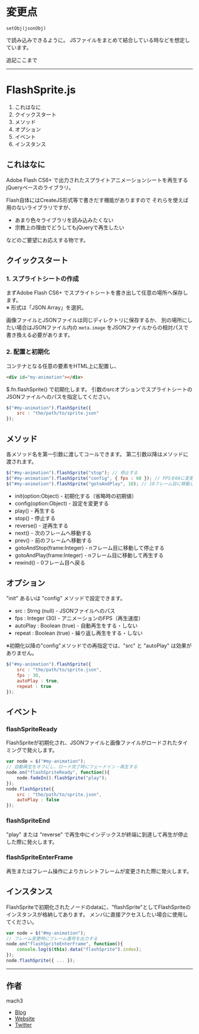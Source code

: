 # 変更点
    setObj(jsonObj)
で読み込みできるように。 
JSファイルをまとめて結合している時などを想定しています。
    
追記ここまで 

---

# FlashSprite.js

1. これはなに
1. クイックスタート
1. メソッド
1. オプション
1. イベント
1. インスタンス

## これはなに

Adobe Flash CS6+ で出力されたスプライトアニメーションシートを再生するjQueryベースのライブラリ。

Flash自体にはCreateJS形式等で書きだす機能がありますので
それらを使えば用のないライブラリですが、

- あまり色々ライブラリを読み込みたくない
- 宗教上の理由でどうしてもjQueryで再生したい

などのご要望にお応えする物です。

## クイックスタート

### 1. スプライトシートの作成

まずAdobe Flash CS6+ でスプライトシートを書き出して任意の場所へ保存します。  
※ 形式は「JSON Array」を選択。

画像ファイルとJSONファイルは同じディレクトリに保存するか、
別の場所にしたい場合はJSONファイル内の `meta.image` をJSONファイルからの相対パスで書き換える必要があります。

### 2. 配置と初期化

コンテナとなる任意の要素をHTML上に配置し、

```html
<div id="my-animation"></div>
```

$.fn.flashSprite() で初期化します。
引数のsrcオプションでスプライトシートのJSONファイルへのパスを指定してください。

```javascript
$("#my-animation").flashSprite({
	src : "the/path/to/sprite.json"
});
```

## メソッド

各メソッド名を第一引数に渡してコールできます。
第二引数以降はメソッドに渡されます。

```javascript
$("#my-animation").flashSprite("stop"); // 停止する
$("#my-animation").flashSprite("config", { fps : 60 }); // FPSを60に変更
$("#my-animation").flashSprite("gotoAndPlay", 10); // 10フレーム目に移動して再生
```

- init(option:Object) - 初期化する（省略時の初期値）
- config(option:Object) - 設定を変更する
- play() - 再生する
- stop() - 停止する
- reverse() - 逆再生する
- next() - 次のフレームへ移動する
- prev() - 前のフレームへ移動する
- gotoAndStop(frame:Integer) - nフレーム目に移動して停止する
- gotoAndPlay(frame:Integer) - nフレーム目に移動して再生する
- rewind() - 0フレーム目へ戻る

## オプション

"init" あるいは "config" メソッドで設定できます。

- src : Strng (null) - JSONファイルへのパス
- fps : Integer (30) - アニメーションのFPS（再生速度）
- autoPlay : Boolean (true) - 自動再生をする・しない
- repeat : Boolean (true) - 繰り返し再生をする・しない

※初期化以降の"config"メソッドでの再指定では、"src" と "autoPlay" は効果がありません。

```javascript
$("#my-animation").flashSprite({
	src : "the/path/to/sprite.json",
	fps : 30,
	autoPlay : true,
	repeat : true
});
```

## イベント

### flashSpriteReady

FlashSpriteが初期化され、JSONファイルと画像ファイルがロードされたタイミングで発火します。

```javascript
var node = $("#my-animation");
// 自動再生をオフにし、ロード完了時にフェードイン・再生する
node.on("flashSpriteReady", function(){
	node.fadeIn().flashSprite("play");
});
node.flashSprite({
	src : "the/path/to/sprite.json",
	autoPlay : false
});
```

### flashSpriteEnd

"play" または "reverse" で再生中にインデックスが終端に到達して再生が停止した際に発火します。

### flashSpriteEnterFrame

再生またはフレーム操作によりカレントフレームが変更された際に発火します。


## インスタンス

FlashSpriteで初期化されたノードのdataに、"flashSprite"としてFlashSpriteのインスタンスが格納してあります。
メンバに直接アクセスしたい場合に使用してください。

```javascript
var node = $("#my-animation");
// フレーム変更時にフレーム番号を出力する
node.on("flashSpriteEnterFrame", function(){
	console.log($(this).data("flashSprite").index);
});
node.flashSprite({ ... });
```

-----

## 作者

mach3

- [Blog](http://blog.mach3.jp)
- [Website](http://www.mach3.jp)
- [Twitter](http://twitter.com/mach3ss)
